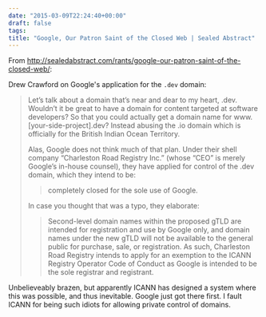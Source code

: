 ```yaml
---
date: "2015-03-09T22:24:40+00:00"
draft: false
tags: 
title: "Google, Our Patron Saint of the Closed Web | Sealed Abstract"
---
```

From http://sealedabstract.com/rants/google-our-patron-saint-of-the-closed-web/:

Drew Crawford on Google's application for the `.dev` domain:

>Let’s talk about a domain that’s near and dear to my heart, .dev. Wouldn’t it be great to have a domain for content targeted at software developers? So that you could actually get a domain name for www.[your-side-project].dev? Instead abusing the .io domain which is officially for the British Indian Ocean Territory.
>
>Alas, Google does not think much of that plan. Under their shell company “Charleston Road Registry Inc.” (whose “CEO” is merely Google’s in-house counsel), they have applied for control of the .dev domain, which they intend to be:
>
>>completely closed for the sole use of Google.
>
>In case you thought that was a typo, they elaborate:
>
>>Second-level domain names within the proposed gTLD are intended for registration and use by Google only, and domain names under the new gTLD will not be available to the general public for purchase, sale, or registration. As such, Charleston Road Registry intends to apply for an exemption to the ICANN Registry Operator Code of Conduct as Google is intended to be the sole registrar and registrant.

Unbelieveably brazen, but apparently ICANN has designed a system where this was possible, and thus inevitable. Google just got there first. I fault ICANN for being such idiots for allowing private control of domains.
